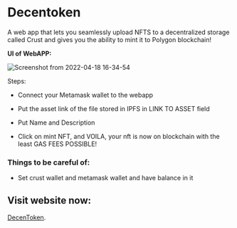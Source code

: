 
# **Decentoken**

A web app that lets you seamlessly upload NFTS to a decentralized storage called Crust and gives you the ability to mint it to Polygon blockchain!

**UI of WebAPP:**

![Screenshot from 2022-04-18 16-34-54](https://user-images.githubusercontent.com/39441413/163799848-c1f7478b-21bb-4b48-ab80-2633e0a7e1e8.png)


Steps:

* Connect your Metamask wallet to the webapp

* Put the asset link of the file stored in IPFS in LINK TO ASSET field

* Put Name and Description

* Click on mint NFT, and VOILA, your nft is now on blockchain with the least GAS FEES POSSIBLE!

### Things to be careful of:

- Set crust wallet and metamask wallet and have balance in it

## Visit website now: 
[DecenToken](https://decentoken-app.herokuapp.com/).
